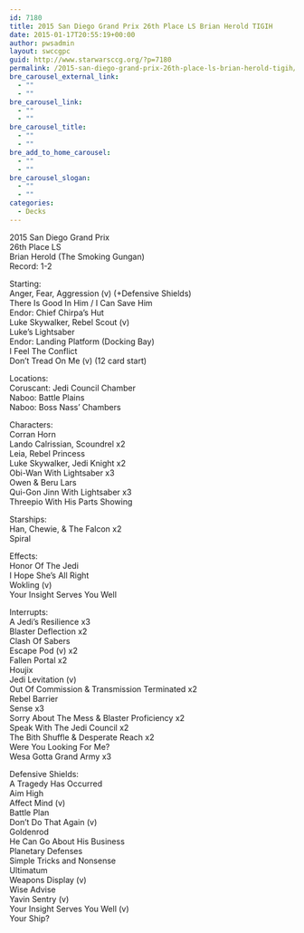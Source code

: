 ```yaml
---
id: 7180
title: 2015 San Diego Grand Prix 26th Place LS Brian Herold TIGIH
date: 2015-01-17T20:55:19+00:00
author: pwsadmin
layout: swccgpc
guid: http://www.starwarsccg.org/?p=7180
permalink: /2015-san-diego-grand-prix-26th-place-ls-brian-herold-tigih/
bre_carousel_external_link:
  - ""
  - ""
bre_carousel_link:
  - ""
  - ""
bre_carousel_title:
  - ""
  - ""
bre_add_to_home_carousel:
  - ""
  - ""
bre_carousel_slogan:
  - ""
  - ""
categories:
  - Decks
---
```

2015 San Diego Grand Prix  
26th Place LS  
Brian Herold (The Smoking Gungan)  
Record: 1-2

Starting:  
Anger, Fear, Aggression (v) (+Defensive Shields)  
There Is Good In Him / I Can Save Him  
Endor: Chief Chirpa’s Hut  
Luke Skywalker, Rebel Scout (v)  
Luke’s Lightsaber  
Endor: Landing Platform (Docking Bay)  
I Feel The Conflict  
Don&#8217;t Tread On Me (v) (12 card start)

Locations:  
Coruscant: Jedi Council Chamber  
Naboo: Battle Plains  
Naboo: Boss Nass’ Chambers

Characters:  
Corran Horn  
Lando Calrissian, Scoundrel x2  
Leia, Rebel Princess  
Luke Skywalker, Jedi Knight x2  
Obi-Wan With Lightsaber x3  
Owen & Beru Lars  
Qui-Gon Jinn With Lightsaber x3  
Threepio With His Parts Showing

Starships:  
Han, Chewie, & The Falcon x2  
Spiral

Effects:  
Honor Of The Jedi  
I Hope She&#8217;s All Right  
Wokling (v)  
Your Insight Serves You Well

Interrupts:  
A Jedi’s Resilience x3  
Blaster Deflection x2  
Clash Of Sabers  
Escape Pod (v) x2  
Fallen Portal x2  
Houjix  
Jedi Levitation (v)  
Out Of Commission & Transmission Terminated x2  
Rebel Barrier  
Sense x3  
Sorry About The Mess & Blaster Proficiency x2  
Speak With The Jedi Council x2  
The Bith Shuffle & Desperate Reach x2  
Were You Looking For Me?  
Wesa Gotta Grand Army x3

Defensive Shields:  
A Tragedy Has Occurred  
Aim High  
Affect Mind (v)  
Battle Plan  
Don’t Do That Again (v)  
Goldenrod  
He Can Go About His Business  
Planetary Defenses  
Simple Tricks and Nonsense  
Ultimatum  
Weapons Display (v)  
Wise Advise  
Yavin Sentry (v)  
Your Insight Serves You Well (v)  
Your Ship?